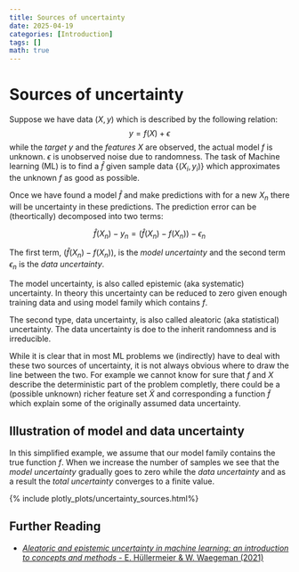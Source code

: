 ```yaml
---
title: Sources of uncertainty
date: 2025-04-19
categories: [Introduction]
tags: []  
math: true
---
```



# Sources of uncertainty
Suppose we have data $(X,y)$ which is described by the following relation:
$$y = f(X) + \epsilon$$ 
while the *target* $y$ and the *features* $X$ are observed, the actual model $f$ is unknown. $\epsilon$ is unobserved noise due to randomness.
The task of Machine learning (ML) is to find a $\hat{f}$ given sample data $\{(X_i,y_i)\}$ which approximates the unknown $f$ as good as possible. 


Once we have found a model $\hat{f}$ and make predictions with for a new $X_n$ there will be uncertainty in these predictions. The prediction error can be (theortically) decomposed into two terms:

$$\hat{f}(X_n) - y_n = \left(\hat{f}(X_n) - f(X_n)\right) - \epsilon_n$$

The first term, $\left(\hat{f}(X_n) - f(X_n)\right)$, is the *model uncertainty* and the second term $\epsilon_n$ is the *data uncertainty*.

The model uncertainty, is also called epistemic (aka systematic) uncertainty. In theory this uncertainty can be reduced to zero given enough training data and using model family which contains $f$.

The second type, data uncertainty, is also called aleatoric (aka statistical) uncertainty. The data uncertainty is doe to the inherit randomness and is irreducible. 

While it is clear that in most ML problems we (indirectly) have to deal with these two sources of uncertainty, it is not always obvious where to draw the line between the two. For example we cannot know for sure that $f$ and $X$ describe the deterministic part of the problem completly, there could be a (possible unknown) richer feature set $\tilde{X}$ and corresponding a function $\tilde{f}$ which explain some of the originally assumed data uncertainty.

## Illustration of model and data uncertainty
In this simplified example, we assume that our model family contains the true function $f$. When we increase the number of samples we see that the *model uncertainty* gradually goes to zero while the *data uncertainty* and as a result the *total uncertainty* converges to a finite value.

{% include plotly_plots/uncertainty_sources.html%}

## Further Reading
* [*Aleatoric and epistemic uncertainty in machine learning: an introduction to concepts and methods* - E. Hüllermeier & W. Waegeman (2021)](https://link.springer.com/article/10.1007/s10994-021-05946-3)

